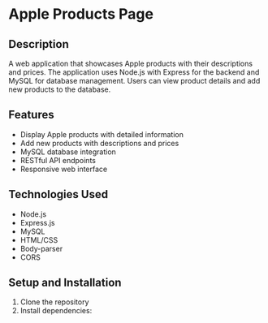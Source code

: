 # Apple Products Page

## Description
A web application that showcases Apple products with their descriptions and prices. The application uses Node.js with Express for the backend and MySQL for database management. Users can view product details and add new products to the database.

## Features
- Display Apple products with detailed information
- Add new products with descriptions and prices
- MySQL database integration
- RESTful API endpoints
- Responsive web interface

## Technologies Used
- Node.js
- Express.js
- MySQL
- HTML/CSS
- Body-parser
- CORS

## Setup and Installation
1. Clone the repository
2. Install dependencies: